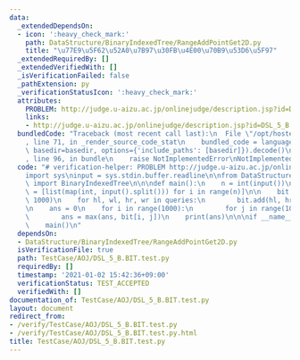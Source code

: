 ```yaml
---
data:
  _extendedDependsOn:
  - icon: ':heavy_check_mark:'
    path: DataStructure/BinaryIndexedTree/RangeAddPointGet2D.py
    title: "\u77E9\u5F62\u52A0\u7B97\u30FB\u4E00\u70B9\u53D6\u5F97"
  _extendedRequiredBy: []
  _extendedVerifiedWith: []
  _isVerificationFailed: false
  _pathExtension: py
  _verificationStatusIcon: ':heavy_check_mark:'
  attributes:
    PROBLEM: http://judge.u-aizu.ac.jp/onlinejudge/description.jsp?id=DSL_5_B
    links:
    - http://judge.u-aizu.ac.jp/onlinejudge/description.jsp?id=DSL_5_B
  bundledCode: "Traceback (most recent call last):\n  File \"/opt/hostedtoolcache/Python/3.9.5/x64/lib/python3.9/site-packages/onlinejudge_verify/documentation/build.py\"\
    , line 71, in _render_source_code_stat\n    bundled_code = language.bundle(stat.path,\
    \ basedir=basedir, options={'include_paths': [basedir]}).decode()\n  File \"/opt/hostedtoolcache/Python/3.9.5/x64/lib/python3.9/site-packages/onlinejudge_verify/languages/python.py\"\
    , line 96, in bundle\n    raise NotImplementedError\nNotImplementedError\n"
  code: "# verification-helper: PROBLEM http://judge.u-aizu.ac.jp/onlinejudge/description.jsp?id=DSL_5_B\n\
    import sys\ninput = sys.stdin.buffer.readline\n\nfrom DataStructure.BinaryIndexedTree.RangeAddPointGet2D\
    \ import BinaryIndexedTree\n\n\ndef main():\n    n = int(input())\n    queries\
    \ = [list(map(int, input().split())) for i in range(n)]\n\n    bit = BinaryIndexedTree(1000,\
    \ 1000)\n    for hl, wl, hr, wr in queries:\n        bit.add(hl, hr, wl, wr, 1)\n\
    \n    ans = 0\n    for i in range(1000):\n        for j in range(1000):\n    \
    \        ans = max(ans, bit[i, j])\n    print(ans)\n\n\nif __name__ == '__main__':\n\
    \    main()\n"
  dependsOn:
  - DataStructure/BinaryIndexedTree/RangeAddPointGet2D.py
  isVerificationFile: true
  path: TestCase/AOJ/DSL_5_B.BIT.test.py
  requiredBy: []
  timestamp: '2021-01-02 15:42:36+09:00'
  verificationStatus: TEST_ACCEPTED
  verifiedWith: []
documentation_of: TestCase/AOJ/DSL_5_B.BIT.test.py
layout: document
redirect_from:
- /verify/TestCase/AOJ/DSL_5_B.BIT.test.py
- /verify/TestCase/AOJ/DSL_5_B.BIT.test.py.html
title: TestCase/AOJ/DSL_5_B.BIT.test.py
---
```

